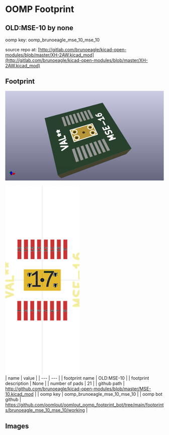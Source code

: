 # OOMP Footprint  
## OLD:MSE-10  by none  
  
oomp key: oomp_brunoeagle_mse_10_mse_10  
  
source repo at: [http://gitlab.com/brunoeagle/kicad-open-modules/blob/master/XH-2AW.kicad_mod](http://gitlab.com/brunoeagle/kicad-open-modules/blob/master/XH-2AW.kicad_mod)  
## Footprint  
  
[![working_kicad_pcb_3d.png](working_kicad_pcb_3d_600.png)](working_kicad_pcb_3d.png)  
  
[![working.png](working_600.png)](working.png)  
| name | value | 
| --- | --- | 
| footprint name | OLD:MSE-10 | 
| footprint description | None | 
| number of pads | 21 | 
| github path | http://github.com/brunoeagle/kicad-open-modules/blob/master/MSE-10.kicad_mod | 
| oomp key | oomp_brunoeagle_mse_10_mse_10 | 
| oomp bot github | https://github.com/oomlout/oomlout_oomp_footprint_bot/tree/main/footprints/brunoeagle_mse_10_mse_10/working | 
## Images  
